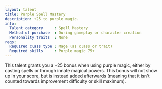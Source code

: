 ```yaml
---
layout: talent
title: Purple Spell Mastery
description: +25 to purple magic.
info:
  Talent category     : Spell Mastery
  Method of purchase  : During gameplay or character creation
  Personality traits  : None
reqs:
  Required class type : Mage (as class or trait)
  Required skills     : Purple magic 75+
---
```


This talent grants you a +25 bonus when using purple magic, either by casting spells or through innate magical powers. This bonus will not show up in your score, but is instead added afterwards (meaning that it isn't counted towards improvement difficulty or skill maximum).